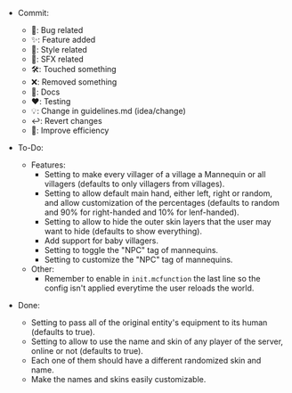 - Commit:

    - 🐛: Bug related
    - ✨: Feature added
    - 🎨: Style related
    - 🎵: SFX related
    - 🛠️: Touched something
    - ❌: Removed something
    - 📝: Docs
    - ❤️: Testing
    - 💡: Change in guidelines.md (idea/change)
    - ↩️: Revert changes
    - 🚀: Improve efficiency

- To-Do:
    - Features:
        - Setting to make every villager of a village a Mannequin or all villagers (defaults to only villagers from villages).
        - Setting to allow default main hand, either left, right or random, and allow customization of the percentages (defaults to random and 90% for right-handed and 10% for lenf-handed).
        - Setting to allow to hide the outer skin layers that the user may want to hide (defaults to show everything).
        - Add support for baby villagers.
        - Setting to toggle the "NPC" tag of mannequins.
        - Setting to customize the "NPC" tag of mannequins.
    - Other:
        - Remember to enable in `init.mcfunction` the last line so the config isn't applied everytime the user reloads the world.

- Done:
    - Setting to pass all of the original entity's equipment to its human (defaults to true).
    - Setting to allow to use the name and skin of any player of the server, online or not (defaults to true).
    - Each one of them should have a different randomized skin and name.
    - Make the names and skins easily customizable.
